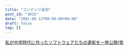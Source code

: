 ```yaml
---
title: "コンテンツ追加"
post_id: "3015"
date: "2001-09-12T00:00:00+09:00"
draft: false
tag: []
---
```



[私が中学時代に作ったソフトウェアたちの遺影を一挙公開(笑](/category/products/apps/page/2)
